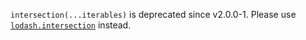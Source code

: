 `intersection(...iterables)` is deprecated since v2.0.0-1. Please use [`lodash.intersection`](https://www.npmjs.com/package/lodash.intersection) instead.
